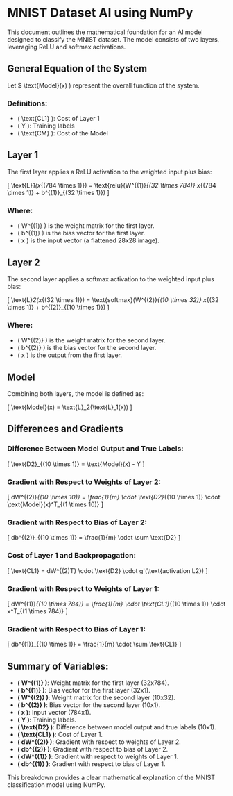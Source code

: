 # MNIST Dataset AI using NumPy

This document outlines the mathematical foundation for an AI model designed to classify the MNIST dataset. The model consists of two layers, leveraging ReLU and softmax activations. 

## General Equation of the System
Let $ \text{Model}(x) \) represent the overall function of the system.

### Definitions:
- \( \text{CL1} \): Cost of Layer 1
- \( Y \): Training labels
- \( \text{CM} \): Cost of the Model

## Layer 1
The first layer applies a ReLU activation to the weighted input plus bias:

\[ \text{L}_1(x_{(784 \times 1)}) = \text{relu}(W^{(1)}_{(32 \times 784)} x_{(784 \times 1)} + b^{(1)}_{(32 \times 1)}) \]

### Where:
- \( W^{(1)} \) is the weight matrix for the first layer.
- \( b^{(1)} \) is the bias vector for the first layer.
- \( x \) is the input vector (a flattened 28x28 image).

## Layer 2
The second layer applies a softmax activation to the weighted input plus bias:

\[ \text{L}_2(x_{(32 \times 1)}) = \text{softmax}(W^{(2)}_{(10 \times 32)} x_{(32 \times 1)} + b^{(2)}_{(10 \times 1)}) \]

### Where:
- \( W^{(2)} \) is the weight matrix for the second layer.
- \( b^{(2)} \) is the bias vector for the second layer.
- \( x \) is the output from the first layer.

## Model
Combining both layers, the model is defined as:

\[ \text{Model}(x) = \text{L}_2(\text{L}_1(x)) \]

## Differences and Gradients
### Difference Between Model Output and True Labels:
\[ \text{D2}_{(10 \times 1)} = \text{Model}(x) - Y \]

### Gradient with Respect to Weights of Layer 2:
\[ dW^{(2)}_{(10 \times 10)} = \frac{1}{m} \cdot \text{D2}_{(10 \times 1)} \cdot \text{Model}(x)^T_{(1 \times 10)} \]

### Gradient with Respect to Bias of Layer 2:
\[ db^{(2)}_{(10 \times 1)} = \frac{1}{m} \cdot \sum \text{D2} \]

### Cost of Layer 1 and Backpropagation:
\[ \text{CL1} = dW^{(2)T} \cdot \text{D2} \cdot g'(\text{activation L2}) \]

### Gradient with Respect to Weights of Layer 1:
\[ dW^{(1)}_{(10 \times 784)} = \frac{1}{m} \cdot \text{CL1}_{(10 \times 1)} \cdot x^T_{(1 \times 784)} \]

### Gradient with Respect to Bias of Layer 1:
\[ db^{(1)}_{(10 \times 1)} = \frac{1}{m} \cdot \sum \text{CL1} \]

## Summary of Variables:
- **\( W^{(1)} \)**: Weight matrix for the first layer (32x784).
- **\( b^{(1)} \)**: Bias vector for the first layer (32x1).
- **\( W^{(2)} \)**: Weight matrix for the second layer (10x32).
- **\( b^{(2)} \)**: Bias vector for the second layer (10x1).
- **\( x \)**: Input vector (784x1).
- **\( Y \)**: Training labels.
- **\( \text{D2} \)**: Difference between model output and true labels (10x1).
- **\( \text{CL1} \)**: Cost of Layer 1.
- **\( dW^{(2)} \)**: Gradient with respect to weights of Layer 2.
- **\( db^{(2)} \)**: Gradient with respect to bias of Layer 2.
- **\( dW^{(1)} \)**: Gradient with respect to weights of Layer 1.
- **\( db^{(1)} \)**: Gradient with respect to bias of Layer 1.

This breakdown provides a clear mathematical explanation of the MNIST classification model using NumPy.
